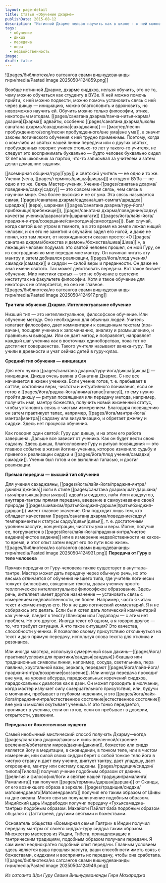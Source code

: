 ```yaml
---
layout: page-detail
title: Статья «Обучение Дхарме»
publishDate: 2015-08-12
description: "Истинной Дхарме нельзя научить как в школе - к ней можно только подвести через связь с гуру, дикшу или прямую передачу. Существует три типа обучения: интеллектуальное (низшее), инициация (среднее) и прямая передача (высшее), включая мистические откровения от божеств. Главные условия - вера, заслуги и открытость. Только так происходит подлинное пробуждение и реализация."
tags:
  - обучение
  - дикша
  - передача
  - вера
  - недвойственность
image: 
draft: false
---
```

![[pages/библиотека/из сатсангов свами вишнудевананды гири/media/Pasted image 20250504124859.png]]
  
 Вообще истинной Дхарме, дхарме сиддхов, нельзя обучить, это не то, чему можно обучаться как студенту в ВУЗе. К ней можно помочь прийти, к ней можно подвести, можно помочь установить связь с ней через дикшу — инициацию, можно благословить и вдохновить, но невозможно научить ей. Обучить можно только философии, этике, некоторым методам. [[pages/санатана дхарма/панча-нитья-карма/дхарма|Дхарма]] адвайты, особенно [[pages/санатана дхарма/школы санатана дхармы/сахаджаяна|сахаджаяна]] — [[мастер/песни пробужденного/song/песни пробужденного/вне ума|вне ума]], а значит законы логического обучения к ней трудно применимы. Поэтому, когда о ком-либо из святых нашей линии передачи или о других святых, пробужденных говорят: учился столько-то лет у такого-то учителя, не следует это воспринимать буквально — будто человек буквально сидел 12 лет как школьник за партой, что-то записывал за учителем и затем делал домашние задания. 

 [[всемирная община/гуру|Гуру]] и светский учитель — не одно и то же. Ученик (чела, [[pages/термины/шишья|шишья]]) и студент ВУЗа — не одно и то же. Связь Мастер-ученик, Учение-[[pages/санатана дхарма/поведение/садху|садху]] — это совсем иная связь, чем связь в научном мире. Она более высокая и не от ума. Эта связь называется самая, [[pages/санатана дхарма/садхана/шат-сампат/шраддха|шраддха]] (вера), шаранам ([[pages/санатана дхарма/гуру-йога/прибежище|прибежище]]), [[pages/санатана дхарма/поведение/садху/качества ученика/шаранагати|шаранагати]] ([[pages/йога/лайя-йога/праджня-янтра/созерцание/самоотдача|самоотдача]]). Был случай, когда святой шел утром в темноте, а в это время на земле лежал нищий человек, и он его не заметил и случайно задел его ногой, и даже не понял, кто там лежит, от неожиданности сказал просто: «О [[pages/санатана дхарма/божества и демоны/божества/шива|Шива]]!», а лежащий человек подумал: это святой человек прошел, он мой Гуру, он из сострадания ко мне передал мне мантру. Он начинал читать эту мантру и затем добивался реализации, [[pages/йога/плод учения/самадхи|самадхи]] и сиддхи — силой веры и преданности. Он даже не знал имени святого. Так может действовать передача. Вот такое бывает обучение. Мир мистики святых — это не обучение в светских институтах на факультете философии. Хотя и такое обучение для некоторых не отвергается, но оно не главное.   
![[pages/библиотека/из сатсангов свами вишнудевананды гири/media/Pasted image 20250504124917.png]]
  
**Три типа обучения Дхарме. Интеллектуальное обучение** 

 Низший тип — это интеллектуальное, философское обучение. Или обучение методу. Оно необходимо для обычных людей. Учитель излагает философию, дает комментарии к священным текстам (пра-вачан), поощряя ученика к запоминанию, анализу и размышлению, и правильным выводам. Или он дает метод и поправляет, направляет каждый шаг ученика как в восточных единоборствах, пока тот не достигнет совершенства. Такого учителя называют вачака-гуру. Так учили в древности и учат сейчас детей в гуру-кулах. 

  
**Средний тип обучения — инициация** 

 Для него нужна [[pages/санатана дхарма/гуру-йога/дикша|дикша]] — инициация. Дикша очень важна в Санатана Дхарме. С нее все начинается в жизни ученика. Если ученик готов, т. е. пребывает в саттве, состоянии веры, чистоты и интуитивного понимания, если он готов к [[pages/йога/раджа-йога/нияма/тапас|тапасу]], то ему нужно пройти дикшу — ритуал посвящения или передачу метода, например, получить имя, мантру божества, получить новый жизненный статус, чтобы установить связь с чистым измерением. Благодаря посвящению он затем практикует тапас, например, [[pages/йога/мантра-йога/мантра|мантра]] садхану или визуализацию, и обретает джняну и сиддхи. Здесь нет процесса обучения. 

 Как говорил один святой: Гуру дал дикшу, и на этом его работа завершена. Дальше все зависит от ученика. Как он будет вести свою садхану. Здесь дикша, благословение Гуру и ритуал посвящения — это главное событие в жизни йогина-ученика, которое изменило судьбу и привело к реализации сиддхи и [[pages/йога/плод учения/самадхи|самадхи]]. Ученик был готов и он выполнил тапасью, и достиг реализации. 

  
**Прямая передача — высший тип обучения** 

 Для учения сахаджаяны, [[pages/йога/лайя-йога/праджня-янтра/джняна|джняна]] йоги в стиле [[pages/санатана дхарма/шат-даршана/ньяя/пратьякша|пратьякша]]-адвайты сиддхов, лайя-йоги авадхутов, ануттара-тантры прямая передача, введение в самоузнавание своей природы ([[pages/шиваизм/пратьябхиджня-даршан|пратьябхиджня-даршан]]) имеет главное значение. Она подходит лишь тем, кто обладает качествами [[pages/санатана дхарма/поведение/садху/темпераменты и статусы садху/дивья|дивья]], т. е. достаточным уровнем заслуги, концентрации, чистоты ума и веры. Йогин, получив ее, погружается в [[pages/йога/лайя-йога/праджня-янтра/чистое видение|чистое видение]] или в измерение недвойственности на какое-то время, и этот опыт затем ведет его по пути всю жизнь.   
  ![[pages/библиотека/из сатсангов свами вишнудевананды гири/media/Pasted image 20250504124931.png]]
**Передача от Гуру в теле человека** 

 Прямая передача от Гуру-человека также существует в ануттара-тантре. Мастер может дать передачу через обычную речь, но это весьма отличается от обучения низшего типа, где учитель логически толкует философию, священные тексты, давая ученику просто теологическое интеллектуальное философское образование. Здесь речь, интеллект имеет другое назначение — установить связь с измерением недвойственности, не более. Например, часто я читаю текст и комментирую его. Но я не даю логический комментарий. Я и не собираюсь это делать. Если бы я хотел дать логический комментарий как ученый, пандит к тексту Шанкары или Гаудапады — с этим нет проблем. Но это другое. Иногда текст об одном, а я говорю другое — то, что требует ситуация. А что такое ситуация? Это качества, способности ученика. Я позволяю своему присутствию откликнуться на текст и даю прямую передачу, используя слова текста для отклика и резонанса. 

 Или иногда мастера, используя сумеречный язык дакинь—[[pages/йога/практика/условия для практики/сандхья|сандхья]]-бхашью или традиционные символы линии, например, сосуда, светильника, пера павлина, хрустальной вазы, зеркала, передают [[pages/йога/лайя-йога/праджня-янтра/воззрение|воззрение]]. Или иногда передача проходит вне ума, на уровне абсурда, парадоксальных изречений сиддхов, парадоксальных диалогов как в дзен. Он может проходить в молчании, когда мастер излучает силу созерцательного присутствия, или, будучи в молчании, пребывает в глубоком недеянии, и это [[pages/йога/лайя-йога/праджня-янтра/естественное состояние|естественное состояние]] вне ума и мыслей окутывает ученика. И это тонко передается, проникает в ученика, если он готов, если он пребывает в доверии, открытости, уважении. 

  
**Передача от божественных существ** 

 Самый необычный мистический способ получать Дхарму—когда [[pages/санатана дхарма/законы и силы вселенной/строение вселенной/обитатели миров/дакини|дакини]], божество или сиддх является йогу в медитации, в сновидении, в тонком теле, или в чистом измерении, или силой своих сиддхи берет с собой тонкое тело йога в чистую страну и дает ему учение, диктует тантру, дает упадешу, дает откровение, мантру или систему садханы. [[pages/традиция/сиддхи/тилопа|Тилопа]] получил учение подобным образом от дакини. [[религия и философия/боги и святые нашей традиции/рамалинга|Рамалинга]] так получил [[pages/термины/даршан|даршан]] от Сканды, от его возникшего образа в зеркале. [[pages/традиция/сиддхи/матсиендранатх|Матсиендранатх]] получил его таким образом от Шивы на дне океана. Много святых получали учение подобным образом. Индийский царь Индрабодхи получил передачу «Гухьясамаджа-тантры» подобным образом. Махайоги Пайлот баба подобным образом общался с Даттатреей, другими святыми и божествами. 

 Основатель общества «Всемирная семья Гаятри» в Индии получил передачу мантры от своего сиддха-гуру сиддха таким образом. Множество мастеров из Индии, Тибета, принадлежащие к тантрическим традициям, подобным образом получали передачи. Я сам имел неоднократно подобный опыт передачи. Главным условием здесь является ваша прошлая заслуга, ваши способности иметь связь с божествами, сиддхами и воспринять их передачу, чтобы она сработала.  
![[pages/библиотека/из сатсангов свами вишнудевананды гири/media/Pasted image 20250504124946.png]]

*Из сатсанга Шри Гуру Свами Вишнудевананды Гири Махараджа*